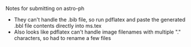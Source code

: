Notes for submitting on astro-ph

* They can't handle the .bib file, so run pdflatex and paste the generated .bbl file contents directly into ms.tex
* Also looks like pdflatex can't handle image filenames with multiple "." characters, so had to rename a few files
